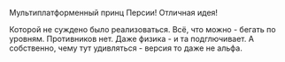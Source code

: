 Мультиплатформенный принц Персии! Отличная идея!

Которой не суждено было реализоваться. Всё, что можно - бегать по уровням. Противников нет. Даже физика - и та подглючивает. А собственно, чему тут удивляться - версия то даже не альфа.
